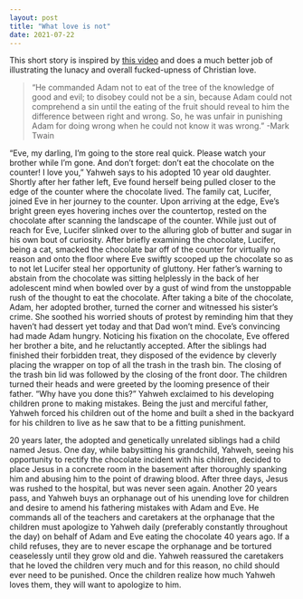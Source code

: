 ```yaml
---
layout: post
title: "What love is not"
date: 2021-07-22
---
```


This short story is inspired by [this video](https://www.youtube.com/watch?v=SGkgmU9vG_o&list=LL&index=8) and does a much better job
of illustrating the lunacy and overall fucked-upness of Christian love.

> “He commanded Adam not to eat of the tree of the knowledge of good and evil; to disobey could not be a sin, because Adam could not comprehend a sin until the eating of the fruit should reveal to him the difference between right and wrong. So, he was unfair in punishing Adam for doing 
wrong when he could not know it was wrong.” -Mark Twain

“Eve, my darling, I’m going to the store real quick. Please watch your brother while I’m gone. And don’t forget: 
don’t eat the chocolate on the counter! I love you,” Yahweh says to his adopted 10 year old daughter. Shortly after her father left, 
Eve found herself being pulled closer to the edge of the counter where the chocolate lived. The family cat, Lucifer, joined Eve in her 
journey to the counter. Upon arriving at the edge, Eve’s bright green eyes hovering inches over the countertop, rested on the chocolate 
after scanning the landscape of the counter. While just out of reach for Eve, Lucifer slinked over to the alluring glob of butter and 
sugar in his own bout of curiosity. After briefly examining the chocolate, Lucifer, being a cat, smacked the chocolate bar off of the 
counter for virtually no reason and onto the floor where Eve swiftly scooped up the chocolate so as to not let Lucifer steal her opportunity
of gluttony. Her father’s warning to abstain from the chocolate was sitting helplessly in the back of her adolescent mind when bowled 
over by a gust of wind from the unstoppable rush of the thought to eat the chocolate. After taking a bite of the chocolate, Adam, 
her adopted brother, turned the corner and witnessed his sister’s crime. She soothed his worried shouts of protest by reminding him 
that they haven’t had dessert yet today and that Dad won’t mind. Eve’s convincing had made Adam hungry. Noticing his fixation on the 
chocolate, Eve offered her brother a bite, and he reluctantly accepted. After the siblings had finished their forbidden treat, 
they disposed of the evidence by cleverly placing the wrapper on top of all the trash in the trash bin. The closing of the trash bin 
lid was followed by the closing of the front door. The children turned their heads and were greeted by the looming presence of their 
father. “Why have you done this?” Yahweh exclaimed to his developing children prone to making mistakes. Being the just and merciful father, 
Yahweh forced his children out of the home and built a shed in the backyard for his children to live as he saw that to be a fitting punishment. 

20 years later, the adopted and genetically unrelated siblings had a child named Jesus. One day, while babysitting his grandchild, 
Yahweh, seeing his opportunity to rectify the chocolate incident with his children, decided to place Jesus in a concrete room in the 
basement after thoroughly spanking him and abusing him to the point of drawing blood. After three days, Jesus was rushed to the hospital, 
but was never seen again. Another 20 years pass, and Yahweh buys an orphanage out of his unending love for children and desire to amend 
his fathering mistakes with Adam and Eve. He commands all of the teachers and caretakers at the orphanage that the children must apologize 
to Yahweh daily (preferably constantly throughout the day) on behalf of Adam and Eve eating the chocolate 40 years ago. If a child refuses,
they are to never escape the orphanage and be tortured ceaselessly until they grow old and die. Yahweh reassured the caretakers that he 
loved the children very much and for this reason, no child should ever need to be punished. Once the children realize how much Yahweh loves 
them, they will want to apologize to him.
